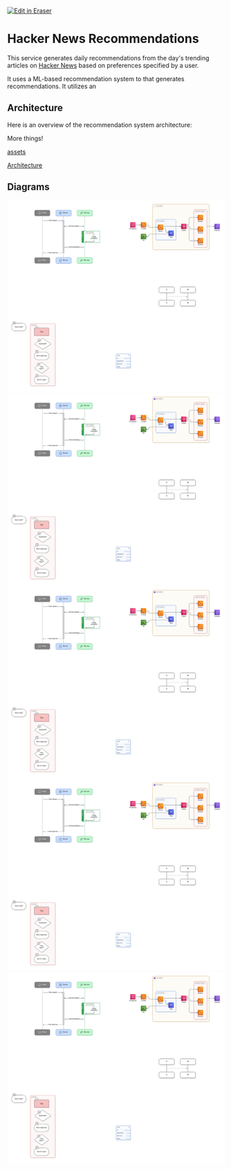 <p><a target="_blank" href="https://qa.eraser.io/workspace/zKWIpHpQV2AM8f4Tmyk4" id="edit-in-eraser-github-link"><img alt="Edit in Eraser" src="https://firebasestorage.googleapis.com/v0/b/second-petal-295822.appspot.com/o/images%2Fgithub%2FOpen%20in%20Eraser.svg?alt=media&amp;token=968381c8-a7e7-472a-8ed6-4a6626da5501"></a></p>

# Hacker News Recommendations
This service generates daily recommendations from the day's trending articles on [﻿Hacker News](https://news.ycombinator.com/) based on preferences specified by a user.

It uses a ML-based recommendation system to that generates recommendations. It utilizes an



## Architecture
Here is an overview of the recommendation system architecture:

More things!

[﻿assets](https://github.com/Keith3895/car-wash/blob/main/README.md#assets) 

[﻿Architecture](https://app.eraser.io/workspace/wH68eC8NIc1O4ueubFSJ#vuLyrE8GMs3u5KFQNh_hZ) 


<!-- eraser-additional-content -->
## Diagrams
<!-- eraser-additional-files -->
<a href="/README-sequence-diagram-1.eraserdiagram" data-element-id="Y548LCtNDTtCkujK2lb6w"><img src="/.eraser/zKWIpHpQV2AM8f4Tmyk4___SOIiXh9tGmdtfE1u0fwNIY8EzVm1___---diagram----99ca8bdde34edfa926623200688ea537.png" alt="" data-element-id="Y548LCtNDTtCkujK2lb6w" /></a>
<a href="/README-cloud-architecture-2.eraserdiagram" data-element-id="yIA-I8o-A5xGjqJSy7bza"><img src="/.eraser/zKWIpHpQV2AM8f4Tmyk4___SOIiXh9tGmdtfE1u0fwNIY8EzVm1___---diagram----25b1d12491e1a5c7ca90211f6a9e9ea4.png" alt="" data-element-id="yIA-I8o-A5xGjqJSy7bza" /></a>
<a href="/README-sequence-diagram-3.eraserdiagram" data-element-id="R8tVm6KsSpHnIhK88IRbW"><img src="/.eraser/zKWIpHpQV2AM8f4Tmyk4___SOIiXh9tGmdtfE1u0fwNIY8EzVm1___---diagram----fa73c792c8239e904eeb67fc4434ca85.png" alt="" data-element-id="R8tVm6KsSpHnIhK88IRbW" /></a>
<a href="/README-flowchart-4.eraserdiagram" data-element-id="mMqvSQESWaWpZbAFBpA2i"><img src="/.eraser/zKWIpHpQV2AM8f4Tmyk4___SOIiXh9tGmdtfE1u0fwNIY8EzVm1___---diagram----af2d5f91d706ccfc33f2f8688656edad.png" alt="" data-element-id="mMqvSQESWaWpZbAFBpA2i" /></a>
<a href="/README-entity-relationship-5.eraserdiagram" data-element-id="QfIGdRvczb_SIQHPpal5V"><img src="/.eraser/zKWIpHpQV2AM8f4Tmyk4___SOIiXh9tGmdtfE1u0fwNIY8EzVm1___---diagram----aac32c85faf252f32cf459263c209b9a.png" alt="" data-element-id="QfIGdRvczb_SIQHPpal5V" /></a>
<!-- end-eraser-additional-files -->
<!-- end-eraser-additional-content -->
<!--- Eraser file: https://qa.eraser.io/workspace/zKWIpHpQV2AM8f4Tmyk4 --->